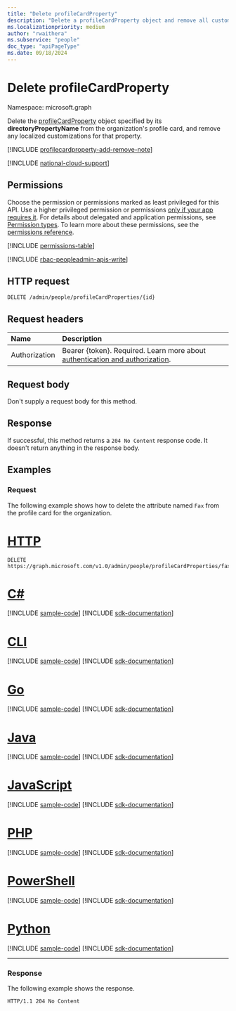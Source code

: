 ```yaml
---
title: "Delete profileCardProperty"
description: "Delete a profileCardProperty object and remove all customizations from a profile card."
ms.localizationpriority: medium
author: "rwaithera"
ms.subservice: "people"
doc_type: "apiPageType"
ms.date: 09/18/2024
---
```


# Delete profileCardProperty

Namespace: microsoft.graph

Delete the [profileCardProperty](../resources/profilecardproperty.md) object specified by its **directoryPropertyName** from the organization's profile card, and remove any localized customizations for that property.

[!INCLUDE [profilecardproperty-add-remove-note](../../../includes/profilecardproperty-add-remove-note.md)]

[!INCLUDE [national-cloud-support](../../includes/all-clouds.md)]

## Permissions

Choose the permission or permissions marked as least privileged for this API. Use a higher privileged permission or permissions [only if your app requires it](/graph/permissions-overview#best-practices-for-using-microsoft-graph-permissions). For details about delegated and application permissions, see [Permission types](/graph/permissions-overview#permission-types). To learn more about these permissions, see the [permissions reference](/graph/permissions-reference).

<!-- { "blockType": "permissions", "name": "profilecardproperty_delete" } -->
[!INCLUDE [permissions-table](../includes/permissions/profilecardproperty-delete-permissions.md)]

[!INCLUDE [rbac-peopleadmin-apis-write](../includes/rbac-for-apis/rbac-peopleadmin-apis-write.md)]

## HTTP request

<!-- { "blockType": "ignored" } -->

```http
DELETE /admin/people/profileCardProperties/{id}
```

## Request headers

| Name          | Description    |
|:--------------|:---------------|
|Authorization|Bearer {token}. Required. Learn more about [authentication and authorization](/graph/auth/auth-concepts).|

## Request body

Don't supply a request body for this method.

## Response

If successful, this method returns a `204 No Content` response code. It doesn't return anything in the response body.

## Examples

### Request

The following example shows how to delete the attribute named `Fax` from the profile card for the organization.

# [HTTP](#tab/http)
<!-- {
  "blockType": "request",
  "name": "remove_profilecardproperty",
  "sampleKeys": ["fax"]
}-->

```http
DELETE https://graph.microsoft.com/v1.0/admin/people/profileCardProperties/fax
```

# [C#](#tab/csharp)
[!INCLUDE [sample-code](../includes/snippets/csharp/remove-profilecardproperty-csharp-snippets.md)]
[!INCLUDE [sdk-documentation](../includes/snippets/snippets-sdk-documentation-link.md)]

# [CLI](#tab/cli)
[!INCLUDE [sample-code](../includes/snippets/cli/remove-profilecardproperty-cli-snippets.md)]
[!INCLUDE [sdk-documentation](../includes/snippets/snippets-sdk-documentation-link.md)]

# [Go](#tab/go)
[!INCLUDE [sample-code](../includes/snippets/go/remove-profilecardproperty-go-snippets.md)]
[!INCLUDE [sdk-documentation](../includes/snippets/snippets-sdk-documentation-link.md)]

# [Java](#tab/java)
[!INCLUDE [sample-code](../includes/snippets/java/remove-profilecardproperty-java-snippets.md)]
[!INCLUDE [sdk-documentation](../includes/snippets/snippets-sdk-documentation-link.md)]

# [JavaScript](#tab/javascript)
[!INCLUDE [sample-code](../includes/snippets/javascript/remove-profilecardproperty-javascript-snippets.md)]
[!INCLUDE [sdk-documentation](../includes/snippets/snippets-sdk-documentation-link.md)]

# [PHP](#tab/php)
[!INCLUDE [sample-code](../includes/snippets/php/remove-profilecardproperty-php-snippets.md)]
[!INCLUDE [sdk-documentation](../includes/snippets/snippets-sdk-documentation-link.md)]

# [PowerShell](#tab/powershell)
[!INCLUDE [sample-code](../includes/snippets/powershell/remove-profilecardproperty-powershell-snippets.md)]
[!INCLUDE [sdk-documentation](../includes/snippets/snippets-sdk-documentation-link.md)]

# [Python](#tab/python)
[!INCLUDE [sample-code](../includes/snippets/python/remove-profilecardproperty-python-snippets.md)]
[!INCLUDE [sdk-documentation](../includes/snippets/snippets-sdk-documentation-link.md)]

---

### Response

The following example shows the response.

<!-- {
  "blockType": "response",
  "truncated": true
} -->

```http
HTTP/1.1 204 No Content
```
